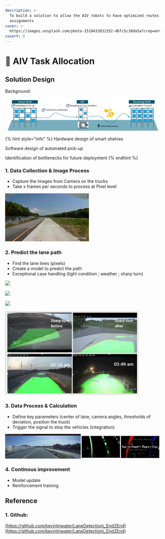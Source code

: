 ```yaml
---
description: >-
  To build a solution to allow the AIV robots to have optimized routes with
  assignments
cover: >-
  https://images.unsplash.com/photo-1518432031352-d6fc5c10da5a?crop=entropy&cs=srgb&fm=jpg&ixid=MnwxOTcwMjR8MHwxfHNlYXJjaHw1fHxhdXRvbWF0aW9ufGVufDB8fHx8MTY0OTgyMDQ0Ng&ixlib=rb-1.2.1&q=85
coverY: 0
---
```


# 🤖 AIV Task Allocation

## Solution Design

Background:

![](<../.gitbook/assets/image (2).png>)

{% hint style="info" %}
Hardware design of smart shelves

Software design of automated pick-up&#x20;

Identification of bottlenecks for future deployment&#x20;
{% endhint %}

### 1. Data Collection & Image Process

* Capture the images from Camera on the trucks
* Take x frames per seconds to process at Pixel level

![](<../.gitbook/assets/image (1).png>)

### 2. Predict the lane path

* Find the lane lines (pixels)
* Create a model to predict the path
* Exceptional case handling (light condition ;  weather ; sharp turn)

![](../.gitbook/assets/1\_8Ad83Bjglm4UbyekDSpUXw.png)

![](../.gitbook/assets/1\_Jtis7YWHs6FdRtWQrQjA-A.jpeg)

![](../.gitbook/assets/1\_UXc1hiGAOs4t2i1F6iVVMQ.jpeg)

![](<../.gitbook/assets/image (2) (1).png>)

### 3. Data Process & Calculation&#x20;

* Define key parameters (center of lane, camera angles, thresholds of deviation, position the truck)
* Trigger the signal to stop the vehicles (integration)

![](<../.gitbook/assets/image (3).png>)

### 4. Continous improvement

* Model update
* Reinforcement training

## Reference

### 1. Github:

&#x20;     [https://github.com/kevintriwater/LaneDetection\_End2End](https://github.com/kevintriwater/LaneDetection\_End2End)
